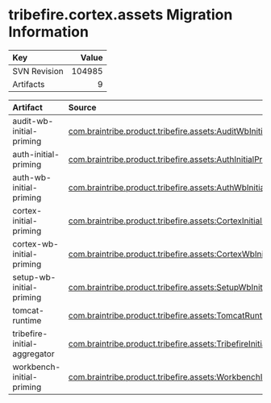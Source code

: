# tribefire.cortex.assets Migration Information

| Key | Value |
| :------------- | ----: |
| SVN Revision   | 104985  | 
| Artifacts   | 9  | 



| Artifact      | Source | 
| :------------- | :----- |
| audit-wb-initial-priming | [com.braintribe.product.tribefire.assets:AuditWbInitialPriming#1.0](https://svn.braintribe.com/repo/master/Development/artifacts/com/braintribe/product/tribefire/assets/AuditWbInitialPriming/1.0) |
| auth-initial-priming | [com.braintribe.product.tribefire.assets:AuthInitialPriming#1.0](https://svn.braintribe.com/repo/master/Development/artifacts/com/braintribe/product/tribefire/assets/AuthInitialPriming/1.0) |
| auth-wb-initial-priming | [com.braintribe.product.tribefire.assets:AuthWbInitialPriming#1.0](https://svn.braintribe.com/repo/master/Development/artifacts/com/braintribe/product/tribefire/assets/AuthWbInitialPriming/1.0) |
| cortex-initial-priming | [com.braintribe.product.tribefire.assets:CortexInitialPriming#1.0](https://svn.braintribe.com/repo/master/Development/artifacts/com/braintribe/product/tribefire/assets/CortexInitialPriming/1.0) |
| cortex-wb-initial-priming | [com.braintribe.product.tribefire.assets:CortexWbInitialPriming#1.0](https://svn.braintribe.com/repo/master/Development/artifacts/com/braintribe/product/tribefire/assets/CortexWbInitialPriming/1.0) |
| setup-wb-initial-priming | [com.braintribe.product.tribefire.assets:SetupWbInitialPriming#1.0](https://svn.braintribe.com/repo/master/Development/artifacts/com/braintribe/product/tribefire/assets/SetupWbInitialPriming/1.0) |
| tomcat-runtime | [com.braintribe.product.tribefire.assets:TomcatRuntime#2.0](https://svn.braintribe.com/repo/master/Development/artifacts/com/braintribe/product/tribefire/assets/TomcatRuntime/2.0) |
| tribefire-initial-aggregator | [com.braintribe.product.tribefire.assets:TribefireInitialAggregator#1.0](https://svn.braintribe.com/repo/master/Development/artifacts/com/braintribe/product/tribefire/assets/TribefireInitialAggregator/1.0) |
| workbench-initial-priming | [com.braintribe.product.tribefire.assets:WorkbenchInitialPriming#1.0](https://svn.braintribe.com/repo/master/Development/artifacts/com/braintribe/product/tribefire/assets/WorkbenchInitialPriming/1.0) |

